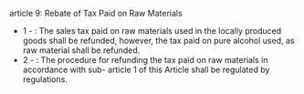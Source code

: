 article 9: Rebate of Tax Paid on Raw Materials

<ul>
			<li>1 - : The sales tax paid on raw materials used in the locally produced goods shall be refunded, however, the tax paid on pure alcohol used, as raw material shall be refunded. <ul>
			</ul></li>			<li>2 - : The procedure for refunding the tax paid on raw materials in accordance with sub- article 1 of this Article shall be regulated by regulations. <ul>
			</ul></li></ul>